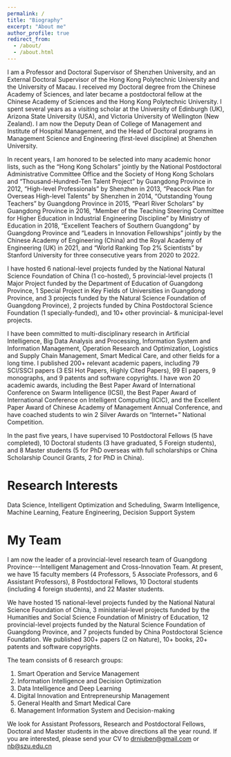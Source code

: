 ```yaml
---
permalink: /
title: "Biography"
excerpt: "About me"
author_profile: true
redirect_from: 
  - /about/
  - /about.html
---
```


I am a Professor and Doctoral Supervisor of Shenzhen University, and an External Doctoral Supervisor of the Hong Kong Polytechnic University and the University of Macau. I received my Doctoral degree from the Chinese Academy of Sciences, and later became a postdoctoral fellow at the Chinese Academy of Sciences and the Hong Kong Polytechnic University. I spent several years as a visiting scholar at the University of Edinburgh (UK), Arizona State University (USA), and Victoria University of Wellington (New Zealand). I am now the Deputy Dean of College of Management and Institute of Hospital Management, and the Head of Doctoral programs in Management Science and Engineering (first-level discipline) at Shenzhen University.

In recent years, I am honored to be selected into many academic honor lists, such as the “Hong Kong Scholars” jointly by the National Postdoctoral Administrative Committee Office and the Society of Hong Kong Scholars and “Thousand-Hundred-Ten Talent Project” by Guangdong Province in 2012, “High-level Professionals” by Shenzhen in 2013, “Peacock Plan for Overseas High-level Talents” by Shenzhen in 2014, “Outstanding Young Teachers” by Guangdong Province in 2015, “Pearl River Scholars” by Guangdong Province in 2016, “Member of the Teaching Steering Committee for Higher Education in Industrial Engineering Discipline” by Ministry of Education in 2018, “Excellent Teachers of Southern Guangdong” by Guangdong Province and “Leaders in Innovation Fellowships” jointly by the Chinese Academy of Engineering (China) and the Royal Academy of Engineering (UK) in 2021, and “World Ranking Top 2% Scientists” by Stanford University for three consecutive years from 2020 to 2022.

I have hosted 6 national-level projects funded by the National Natural Science Foundation of China (1 co-hosted), 5 provincial-level projects (1 Major Project funded by the Department of Education of Guangdong Province, 1 Special Project in Key Fields of Universities in Guangdong Province, and 3 projects funded by the Natural Science Foundation of Guangdong Province), 2 projects funded by China Postdoctoral Science Foundation (1 specially-funded), and 10+ other provincial- & municipal-level projects.

I have been committed to multi-disciplinary research in Artificial Intelligence, Big Data Analysis and Processing, Information System and Information Management, Operation Research and Optimization, Logistics and Supply Chain Management, Smart Medical Care, and other fields for a long time. I published 200+ relevant academic papers, including 79 SCI/SSCI papers (3 ESI Hot Papers, Highly Cited Papers), 99 EI papers, 9 monographs, and 9 patents and software copyrights. I have won 20 academic awards, including the Best Paper Award of International Conference on Swarm Intelligence (ICSI), the Best Paper Award of International Conference on Intelligent Computing (ICIC), and the Excellent Paper Award of Chinese Academy of Management Annual Conference, and have coached students to win 2 Silver Awards on “Internet+” National Competition.

In the past five years, I have supervised 10 Postdoctoral Fellows (5 have completed), 10 Doctoral students (3 have graduated, 5 Foreign students), and 8 Master students (5 for PhD overseas with full scholarships or China Scholarship Council Grants, 2 for PhD in China).

Research Interests
======
Data Science, Intelligent Optimization and Scheduling, Swarm Intelligence, Machine Learning, Feature Engineering, Decision Support System 

My Team
======
I am now the leader of a provincial-level research team of Guangdong Province---Intelligent Management and Cross-Innovation Team. At present, we have 15 faculty members (4 Professors, 5 Associate Professors, and 6 Assistant Professors), 8 Postdoctoral Fellows, 10 Doctoral students (including 4 foreign students), and 22 Master students.

We have hosted 15 national-level projects funded by the National Natural Science Foundation of China, 3 ministerial-level projects funded by the Humanities and Social Science Foundation of Ministry of Education, 12 provincial-level projects funded by the Natural Science Foundation of Guangdong Province, and 7 projects funded by China Postdoctoral Science Foundation. We published 300+ papers (2 on Nature), 10+ books, 20+ patents and software copyrights.

The team consists of 6 research groups:
1. Smart Operation and Service Management
1. Information Intelligence and Decision Optimization
1. Data Intelligence and Deep Learning
1. Digital Innovation and Entrepreneurship Management
1. General Health and Smart Medical Care
1. Management Information System and Decision-making

We look for Assistant Professors, Research and Postdoctoral Fellows, Doctoral and Master students in the above directions all the year round. If you are interested, please send your CV to [drniuben@gmail.com](drniuben@gmail.com) or [nb@szu.edu.cn](nb@szu.edu.cn)
